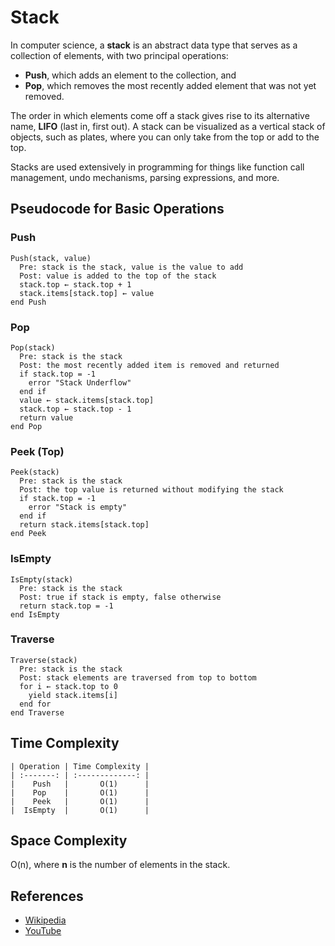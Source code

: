 # Stack

In computer science, a **stack** is an abstract data type that serves as a collection of elements, with two principal operations:

* **Push**, which adds an element to the collection, and
* **Pop**, which removes the most recently added element that was not yet removed.

The order in which elements come off a stack gives rise to its alternative name, **LIFO** (last in, first out). A stack can be visualized as a vertical stack of objects, such as plates, where you can only take from the top or add to the top.

Stacks are used extensively in programming for things like function call management, undo mechanisms, parsing expressions, and more.

## Pseudocode for Basic Operations

### Push

```text
Push(stack, value)
  Pre: stack is the stack, value is the value to add
  Post: value is added to the top of the stack
  stack.top ← stack.top + 1
  stack.items[stack.top] ← value
end Push
```

### Pop

```text
Pop(stack)
  Pre: stack is the stack
  Post: the most recently added item is removed and returned
  if stack.top = -1
    error "Stack Underflow"
  end if
  value ← stack.items[stack.top]
  stack.top ← stack.top - 1
  return value
end Pop
```

### Peek (Top)

```text
Peek(stack)
  Pre: stack is the stack
  Post: the top value is returned without modifying the stack
  if stack.top = -1
    error "Stack is empty"
  end if
  return stack.items[stack.top]
end Peek
```

### IsEmpty

```text
IsEmpty(stack)
  Pre: stack is the stack
  Post: true if stack is empty, false otherwise
  return stack.top = -1
end IsEmpty
```

### Traverse

```text
Traverse(stack)
  Pre: stack is the stack
  Post: stack elements are traversed from top to bottom
  for i ← stack.top to 0
    yield stack.items[i]
  end for
end Traverse
```

## Time Complexity
```text
| Operation | Time Complexity |
| :-------: | :-------------: |
|    Push   |       O(1)      |
|    Pop    |       O(1)      |
|    Peek   |       O(1)      |
|  IsEmpty  |       O(1)      |
```

## Space Complexity

O(n), where **n** is the number of elements in the stack.

## References

* [Wikipedia](https://en.wikipedia.org/wiki/Stack_%28abstract_data_type%29)
* [YouTube](https://www.youtube.com/watch?v=wjI1WNcIntg&list=PLLXdhg_r2hKA7DPDsunoDZ-Z769jWn4R8)
